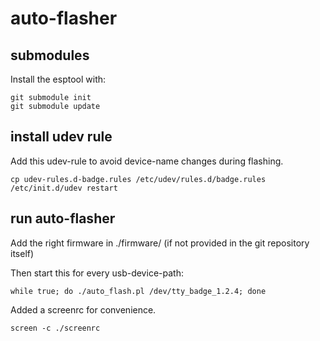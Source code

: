 # auto-flasher


submodules
----------

Install the esptool with:

	git submodule init
	git submodule update


install udev rule
-----------------

Add this udev-rule to avoid device-name changes during flashing.

	cp udev-rules.d-badge.rules /etc/udev/rules.d/badge.rules
	/etc/init.d/udev restart


run auto-flasher
----------------

Add the right firmware in ./firmware/ (if not provided in the git
repository itself)

Then start this for every usb-device-path:

	while true; do ./auto_flash.pl /dev/tty_badge_1.2.4; done

Added a screenrc for convenience.

	screen -c ./screenrc
